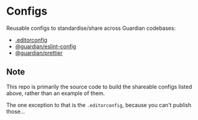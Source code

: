 # Configs

Reusable configs to standardise/share across Guardian codebases:

-   [.editorconfig](.editorconfig)
-   [@guardian/eslint-config](https://www.npmjs.com/package/@guardian/eslint-config)
-   [@guardian/prettier](https://www.npmjs.com/package/@guardian/prettier)

## Note

This repo is primarily the source code to build the shareable configs listed above, rather than an example of them.

The one exception to that is the `.editorconfig`, because you can't publish those...
